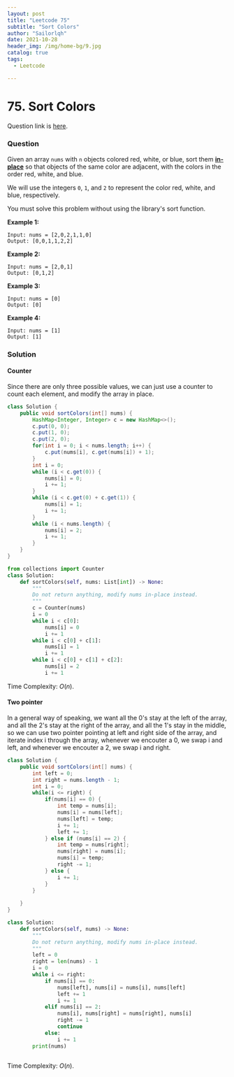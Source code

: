 ```yaml
---
layout: post
title: "Leetcode 75"
subtitle: "Sort Colors"
author: "Sailorlqh"
date: 2021-10-28
header_img: /img/home-bg/9.jpg
catalog: true
tags:
  - Leetcode

---
```


# 75.  Sort Colors

Question link is [here](https://leetcode.com/problems/3sum/).

### Question

Given an array `nums` with `n` objects colored red, white, or blue, sort them **[in-place](https://en.wikipedia.org/wiki/In-place_algorithm)** so that objects of the same color are adjacent, with the colors in the order red, white, and blue.

We will use the integers `0`, `1`, and `2` to represent the color red, white, and blue, respectively.

You must solve this problem without using the library's sort function.

 

**Example 1:**

```
Input: nums = [2,0,2,1,1,0]
Output: [0,0,1,1,2,2]
```

**Example 2:**

```
Input: nums = [2,0,1]
Output: [0,1,2]
```

**Example 3:**

```
Input: nums = [0]
Output: [0]
```

**Example 4:**

```
Input: nums = [1]
Output: [1]
```

### Solution

#### Counter

Since there are only three possible values, we can just use a counter to count each element, and modify the array in place.

```java
class Solution {
    public void sortColors(int[] nums) {
        HashMap<Integer, Integer> c = new HashMap<>();
        c.put(0, 0);
        c.put(1, 0);
        c.put(2, 0);
        for(int i = 0; i < nums.length; i++) {
            c.put(nums[i], c.get(nums[i]) + 1);
        }
        int i = 0;
        while (i < c.get(0)) {
            nums[i] = 0;
            i += 1;
        }
        while (i < c.get(0) + c.get(1)) {
            nums[i] = 1;
            i += 1;
        }
        while (i < nums.length) {
            nums[i] = 2;
            i += 1;
        }
    }
}
```

```python
from collections import Counter
class Solution:
    def sortColors(self, nums: List[int]) -> None:
        """
        Do not return anything, modify nums in-place instead.
        """
        c = Counter(nums)
        i = 0
        while i < c[0]:
            nums[i] = 0
            i += 1
        while i < c[0] + c[1]:
            nums[i] = 1
            i += 1
        while i < c[0] + c[1] + c[2]:
            nums[i] = 2
            i += 1
```

Time Complexity: $O(n)$.

#### Two pointer

In a general way of speaking, we want all the 0's stay at the left of the array, and all the 2's stay at the right of the array, and all the 1's stay in the middle, so we can use two pointer pointing at left and right side of the array, and iterate index i through the array, whenever we encouter a 0, we swap i and left, and whenever we encouter a 2, we swap i and right.

```java
class Solution {
    public void sortColors(int[] nums) {
        int left = 0;
        int right = nums.length - 1;
        int i = 0;
        while(i <= right) {
            if(nums[i] == 0) {
                int temp = nums[i];
                nums[i] = nums[left];
                nums[left] = temp;
                i += 1;
                left += 1;
            } else if (nums[i] == 2) {
                int temp = nums[right];
                nums[right] = nums[i];
                nums[i] = temp;
                right -= 1;
            } else {
                i += 1;
            }
        }
        
    }
}

```

```python
class Solution:
    def sortColors(self, nums) -> None:
        """
        Do not return anything, modify nums in-place instead.
        """
        left = 0
        right = len(nums) - 1
        i = 0
        while i <= right:
            if nums[i] == 0:
                nums[left], nums[i] = nums[i], nums[left]
                left += 1
                i += 1
            elif nums[i] == 2:
                nums[i], nums[right] = nums[right], nums[i]
                right -= 1
                continue
            else:
                i += 1
        print(nums)
        
```

Time Complexity: $O(n)$.
